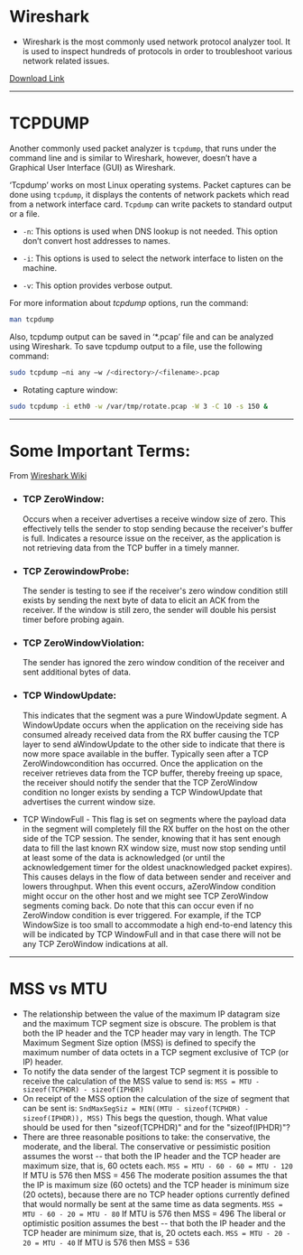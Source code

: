 # Wireshark
- Wireshark is the most commonly used network protocol analyzer tool. It is used to inspect hundreds of protocols in order to troubleshoot various network related issues.
  
[Download Link](http://www.wireshark.org/download.html)

---

# TCPDUMP

Another commonly used packet analyzer is ```tcpdump```, that runs under the command line and is similar to Wireshark, however, doesn’t have a Graphical User Interface (GUI) as Wireshark.

‘Tcpdump’ works on most Linux operating systems. Packet captures can be done using ```tcpdump```, it displays the contents of network packets which read from a network interface card. ```Tcpdump``` can write packets to standard output or a file.

- ```-n```: This options is used when DNS lookup is not needed. This option don’t convert host addresses to names.

- ```-i```: This options is used to select the network interface to listen on the machine.

- ```-v```: This option provides verbose output.

For more information about _tcpdump_ options, run the command: 
```sh 
man tcpdump
```

Also, tcpdump output can be saved in ‘*.pcap’ file and can be analyzed using Wireshark. To save tcpdump output to a file, use the following command:
```bash
sudo tcpdump –ni any –w /<directory>/<filename>.pcap
```

- Rotating capture window:
```bash
sudo tcpdump -i eth0 -w /var/tmp/rotate.pcap -W 3 -C 10 -s 150 &
```
---

# Some Important Terms:

From [Wireshark Wiki](http://wiki.wireshark.org/TCP_Analyze_Sequence_Numbers)

- ### TCP ZeroWindow:
  Occurs when a receiver advertises a receive window size of zero. This effectively tells the sender to stop sending because the receiver's buffer is full. Indicates a resource issue on the receiver, as the application is not retrieving data from the TCP buffer in a timely manner.

- ### TCP ZerowindowProbe:
  The sender is testing to see if the receiver's zero window condition still exists by sending the next byte of data to elicit an ACK from the receiver. If the window is still zero, the sender will double his persist timer before probing again.

- ### TCP ZeroWindowViolation:
  The sender has ignored the zero window condition of the receiver and sent additional bytes of data.

- ### TCP WindowUpdate:
  This indicates that the segment was a pure WindowUpdate segment. A WindowUpdate occurs when the application on the receiving side has consumed already received data from the RX buffer causing the TCP layer to send aWindowUpdate to the other side to indicate that there is now more space available in the buffer. Typically seen after a TCP ZeroWindowcondition has occurred. Once the application on the receiver retrieves data from the TCP buffer, thereby freeing up space, the receiver should notify the sender that the TCP ZeroWindow condition no longer exists by sending a TCP WindowUpdate that advertises the current window size.

- TCP WindowFull - This flag is set on segments where the payload data in the segment will completely fill the RX buffer on the host on the other side of the TCP session. The sender, knowing that it has sent enough data to fill the last known RX window size, must now stop sending until at least some of the data is acknowledged (or until the acknowledgement timer for the oldest unacknowledged packet expires). This causes delays in the flow of data between sender and receiver and lowers throughput. When this event occurs, aZeroWindow condition might occur on the other host and we might see TCP ZeroWindow segments coming back. Do note that this can occur even if no ZeroWindow condition is ever triggered. For example, if the TCP WindowSize is too small to accommodate a high end-to-end latency this will be indicated by TCP WindowFull and in that case there will not be any TCP ZeroWindow indications at all.

---
# MSS vs MTU
- The relationship between the value of the maximum IP datagram size and the maximum TCP segment size is obscure.  The problem is that both the IP header and the TCP header may vary in length.  The TCP Maximum Segment Size option (MSS) is defined to specify the maximum number of data octets in a TCP segment exclusive of TCP (or IP) header.
- To notify the data sender of the largest TCP segment it is possible to receive the calculation of the MSS value to send is:
```MSS = MTU - sizeof(TCPHDR) - sizeof(IPHDR)```
- On receipt of the MSS option the calculation of the size of segment that can be sent is:
```SndMaxSegSiz = MIN((MTU - sizeof(TCPHDR) - sizeof(IPHDR)), MSS)```
This begs the question, though.  What value should be used for then "sizeof(TCPHDR)" and for the "sizeof(IPHDR)"?
- There are three reasonable positions to take: the conservative, the moderate, and the liberal.
The conservative or pessimistic position assumes the worst -- that both the IP header and the TCP header are maximum size, that is, 60 octets each.
```MSS = MTU - 60 - 60 = MTU - 120```
If MTU is 576 then MSS = 456
The moderate position assumes the that the IP is maximum size (60 octets) and the TCP header is minimum size (20 octets), because there are no TCP header options currently defined that would normally be sent at the same time as data segments.
```MSS = MTU - 60 - 20 = MTU - 80```
If MTU is 576 then MSS = 496
The liberal or optimistic position assumes the best -- that both the IP header and the TCP header are minimum size, that is, 20 octets each.
```MSS = MTU - 20 - 20 = MTU - 40```
If MTU is 576 then MSS = 536